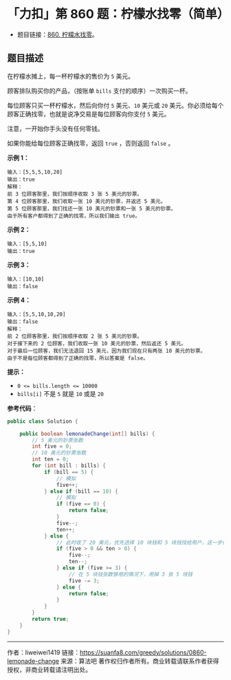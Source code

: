 # 「力扣」第 860 题：柠檬水找零（简单）

- 题目链接：[860. 柠檬水找零](https://leetcode-cn.com/problems/lemonade-change/)。

## 题目描述

在柠檬水摊上，每一杯柠檬水的售价为 `5` 美元。

顾客排队购买你的产品，（按账单 `bills` 支付的顺序）一次购买一杯。

每位顾客只买一杯柠檬水，然后向你付 `5` 美元、`10` 美元或 `20` 美元。你必须给每个顾客正确找零，也就是说净交易是每位顾客向你支付 `5` 美元。

注意，一开始你手头没有任何零钱。

如果你能给每位顾客正确找零，返回 `true` ，否则返回 `false` 。

**示例 1：**

```
输入：[5,5,5,10,20]
输出：true
解释：
前 3 位顾客那里，我们按顺序收取 3 张 5 美元的钞票。
第 4 位顾客那里，我们收取一张 10 美元的钞票，并返还 5 美元。
第 5 位顾客那里，我们找还一张 10 美元的钞票和一张 5 美元的钞票。
由于所有客户都得到了正确的找零，所以我们输出 true。
```

**示例 2：**

```
输入：[5,5,10]
输出：true
```

**示例 3：**

```
输入：[10,10]
输出：false
```

**示例 4：**

```
输入：[5,5,10,10,20]
输出：false
解释：
前 2 位顾客那里，我们按顺序收取 2 张 5 美元的钞票。
对于接下来的 2 位顾客，我们收取一张 10 美元的钞票，然后返还 5 美元。
对于最后一位顾客，我们无法退回 15 美元，因为我们现在只有两张 10 美元的钞票。
由于不是每位顾客都得到了正确的找零，所以答案是 false。
```

**提示：**

- `0 <= bills.length <= 10000`
- `bills[i]` 不是 `5` 就是 `10` 或是 `20`

**参考代码**：

```Java []
public class Solution {

    public boolean lemonadeChange(int[] bills) {
        // 5 美元的钞票张数
        int five = 0;
        // 10 美元的钞票张数
        int ten = 0;
        for (int bill : bills) {
            if (bill == 5) {
                // 模拟
                five++;
            } else if (bill == 10) {
                // 模拟
                if (five == 0) {
                    return false;
                }
                five--;
                ten++;
            } else {
                // 此时收了 20 美元，优先选择 10 块钱和 5 块钱找给用户，这一步体现了贪心
                if (five > 0 && ten > 0) {
                    five--;
                    ten--;
                } else if (five >= 3) {
                    // 在 5 块钱张数够用的情况下，用掉 3 张 5 块钱
                    five -= 3;
                } else {
                    return false;
                }
            }
        }
        return true;
    }
}
```



---

作者：liweiwei1419
链接：https://suanfa8.com/greedy/solutions/0860-lemonade-change
来源：算法吧
著作权归作者所有。商业转载请联系作者获得授权，非商业转载请注明出处。